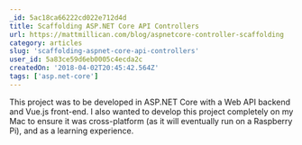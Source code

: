 ```yaml
---
_id: 5ac18ca66222cd022e712d4d
title: Scaffolding ASP.NET Core API Controllers
url: https://mattmillican.com/blog/aspnetcore-controller-scaffolding
category: articles
slug: 'scaffolding-aspnet-core-api-controllers'
user_id: 5a83ce59d6eb0005c4ecda2c
createdOn: '2018-04-02T20:45:42.564Z'
tags: ['asp.net-core']
---
```


This project was to be developed in ASP.NET Core with a Web API backend and Vue.js front-end. I also wanted to develop this project completely on my Mac to ensure it was cross-platform (as it will eventually run on a Raspberry Pi), and as a learning experience.
